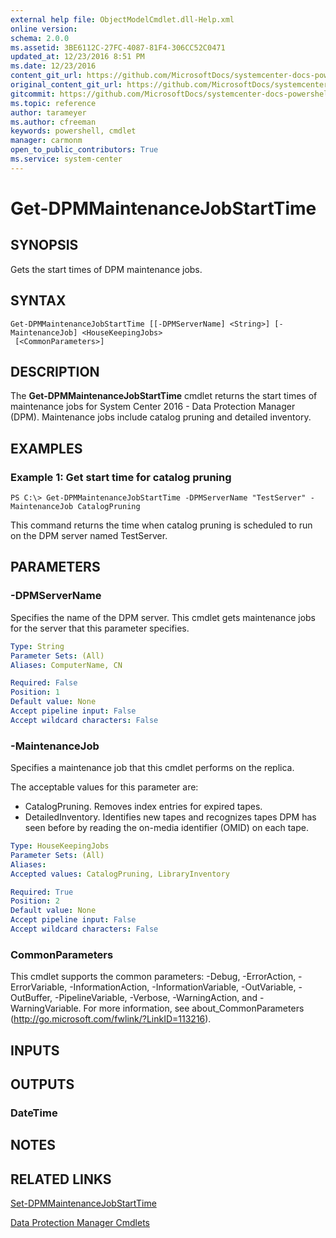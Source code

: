 ```yaml
---
external help file: ObjectModelCmdlet.dll-Help.xml
online version: 
schema: 2.0.0
ms.assetid: 3BE6112C-27FC-4087-81F4-306CC52C0471
updated_at: 12/23/2016 8:51 PM
ms.date: 12/23/2016
content_git_url: https://github.com/MicrosoftDocs/systemcenter-docs-powershell/blob/live/systemcenter-cmdlets/SystemCenter2016/DataProtectionManager/vlatest/Get-DPMMaintenanceJobStartTime.md
original_content_git_url: https://github.com/MicrosoftDocs/systemcenter-docs-powershell/blob/live/systemcenter-cmdlets/SystemCenter2016/DataProtectionManager/vlatest/Get-DPMMaintenanceJobStartTime.md
gitcommit: https://github.com/MicrosoftDocs/systemcenter-docs-powershell/blob/66515d87034fb4944dd2b7035563d20b1b00d010/systemcenter-cmdlets/SystemCenter2016/DataProtectionManager/vlatest/Get-DPMMaintenanceJobStartTime.md
ms.topic: reference
author: tarameyer
ms.author: cfreeman
keywords: powershell, cmdlet
manager: carmonm
open_to_public_contributors: True
ms.service: system-center
---
```


# Get-DPMMaintenanceJobStartTime

## SYNOPSIS
Gets the start times of DPM maintenance jobs.

## SYNTAX

```
Get-DPMMaintenanceJobStartTime [[-DPMServerName] <String>] [-MaintenanceJob] <HouseKeepingJobs>
 [<CommonParameters>]
```

## DESCRIPTION
The **Get-DPMMaintenanceJobStartTime** cmdlet returns the start times of maintenance jobs for System Center 2016 - Data Protection Manager (DPM).
Maintenance jobs include catalog pruning and detailed inventory.

## EXAMPLES

### Example 1: Get start time for catalog pruning
```
PS C:\> Get-DPMMaintenanceJobStartTime -DPMServerName "TestServer" -MaintenanceJob CatalogPruning
```

This command returns the time when catalog pruning is scheduled to run on the DPM server named TestServer.

## PARAMETERS

### -DPMServerName
Specifies the name of the DPM server.
This cmdlet gets maintenance jobs for the server that this parameter specifies.

```yaml
Type: String
Parameter Sets: (All)
Aliases: ComputerName, CN

Required: False
Position: 1
Default value: None
Accept pipeline input: False
Accept wildcard characters: False
```

### -MaintenanceJob
Specifies a maintenance job that this cmdlet performs on the replica.

The acceptable values for this parameter are:

- CatalogPruning.
Removes index entries for expired tapes.
- DetailedInventory.
Identifies new tapes and recognizes tapes DPM has seen before by reading the on-media identifier (OMID) on each tape.

```yaml
Type: HouseKeepingJobs
Parameter Sets: (All)
Aliases: 
Accepted values: CatalogPruning, LibraryInventory

Required: True
Position: 2
Default value: None
Accept pipeline input: False
Accept wildcard characters: False
```

### CommonParameters
This cmdlet supports the common parameters: -Debug, -ErrorAction, -ErrorVariable, -InformationAction, -InformationVariable, -OutVariable, -OutBuffer, -PipelineVariable, -Verbose, -WarningAction, and -WarningVariable. For more information, see about_CommonParameters (http://go.microsoft.com/fwlink/?LinkID=113216).

## INPUTS

## OUTPUTS

### DateTime

## NOTES

## RELATED LINKS

[Set-DPMMaintenanceJobStartTime](xref:SystemCenter2016/DataProtectionManager/vlatest/Set-DPMMaintenanceJobStartTime.md)

[Data Protection Manager Cmdlets](xref:SystemCenter2016/DataProtectionManager/vlatest/DataProtectionManager.md)
